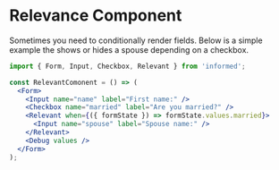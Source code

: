 # Relevance Component

Sometimes you need to conditionally render fields. Below is a simple
example the shows or hides a spouse depending on a checkbox.

<!-- STORY -->

```jsx
import { Form, Input, Checkbox, Relevant } from 'informed';

const RelevantComonent = () => (
  <Form>
    <Input name="name" label="First name:" />
    <Checkbox name="married" label="Are you married?" />
    <Relevant when={({ formState }) => formState.values.married}>
      <Input name="spouse" label="Spouse name:" />
    </Relevant>
    <Debug values />
  </Form>
);
```

